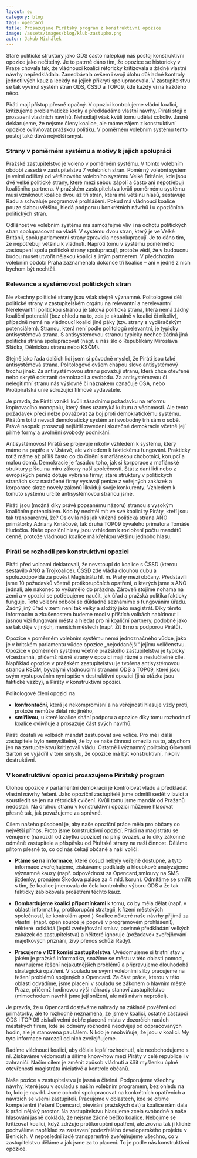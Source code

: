 ```yaml
---
layout: eu
category: blog
tags: opencard
title: Prosazujeme Pirátský program z konstruktivní opozice
image: /assets/images/blog/klub-zastupko.png
autor: Jakub Michálek
---
```


Staré politické struktury jako ODS často nálepkují náš postoj konstruktivní opozice
jako nečitelný. Je to patrně dáno tím, že opozice se historicky v Praze chovala tak,
že vládnoucí koalici rétoricky kritizovala a žádné vlastní návrhy nepředkládala.
Zanedbávala ovšem i svoji úlohu důkladné kontroly jednotlivých kauz a leckdy na
jejich přikrytí spolupracovala. V zastupitelstvu se tak vyvinul systém stran
ODS, ČSSD a TOP09, kde každý ví na každého něco. 

Piráti mají přístup přesně opačný. V opozici kontrolujeme vládní koalici, 
kritizujeme problamatické kroky a předkládáme vlastní návrhy. Piráti stojí
o prosazení vlastních návrhů. Nehodlají však kvůli tomu udělat cokoliv.
Jasně deklarujeme, že nejsme členy koalice, ale
máme zájem z konstruktivní opozice ovlivňovat pražskou politiku.
V poměrném volebním systému tento postoj také dává největší smysl.

### Strany v poměrném systému a motivy k jejich spolupráci

Pražské zastupitelstvo je voleno v poměrném systému. V tomto volebním období
zasedá v zastupitelstvu 7 volebních stran. Poměrný volební systém je velmi odlišný
od většinového volebního systému Velké Británie, kde jsou dvě velké politické strany, které mezi sebou zápolí
a často ani nepotřebují koaličního partnera. V pražském zastupitelstvu kvůli 
poměrnému systému musí vzniknout koalice dvou až tří stran, která má většinu
hlasů, sestavuje Radu a schvaluje programové prohlášení. Pokud má vládnoucí
koalice pouze slabou většinu, hledá podporu u konkrétních návrhů i 
u opozičních politických stran.

Odlišnost ve volebním systému má samozřejmě vliv i na ochotu politických stran
spolupracovat na vládě. V systému dvou stran, který je ve Velké Británii, spolu parlamentní strany 
zpravidla nespolupracují. Je to dáno tím, že nepotřebují většinu k vládnutí. 
Naproti tomu v systému poměrného zastoupení spolu politické strany 
spolupracují, protože vědí, že v budoucnu budou muset utvořit nějakou 
koalici s jiným partnerem. V předchozím volebním období Praha zaznamenala 
dokonce tři koalice – ani v jedné z nich bychom být nechtěli.

### Relevance a systémovost politických stran

Ne všechny politické strany jsou však stejně významné. 
Politologové dělí politické strany v zastupitelském orgánu na relevantní a
nerelevantní. Nerelevantní politickou stranou je taková politická strana, 
která nemá žádný koaliční potenciál (bez ohledu na to, zda je aktuálně
v koalici či nikoliv), případně nemá na vládnoucí koalici jiné páky (tzv.
strany s vyděračským potenciálem). Stranou, která není 
podle politologů relevantní, je typicky antisystémová strana. 
S antisystémovou stranou typicky nechce žádná jiná politická strana 
spolupracovat (např. u nás šlo o Republikány Miroslava Sládka, 
Dělnickou stranu nebo KSČM).

Stejně jako řada dalších lidí jsem si původně myslel, že Piráti jsou
také antisystémová strana. Politologové ovšem chápou slovo antisystémový trochu jinak.
Za antisystémovou stranu považují stranu, která chce otevřeně nebo skrytě 
odstranit demokracii a svobodu.
Za antisystémovou či nelegitimní stranu nás výslovně či náznakem označuje OSA, 
nebo Protipirátská unie sdružující filmové vydavatele. 

Je pravda, že Piráti 
vznikli kvůli zásadnímu požadavku na reformu kopírovacího 
monopolu, který dnes uzamyká kulturu a vědomosti.  Ale tento požadavek přeci 
nelze považovat za boj proti demokratickému systému. 
Pirátům totiž nevadí demokratický systém ani svobodný trh sám o sobě. 
Právě naopak: prosazují nejširší zavedení skutečné demokracie včetně její přímé
formy a uvolnění svobody podnikání. 

Antisystémovost Pirátů se projevuje nikoliv vzhledem k systému, který máme na
papíře a v Ústavě, ale vzhledem k faktickému fungování. Prakticky totiž máme
až příliš často co do činění s mafiánskou chobotnicí, korupcí a malou domů.
Demokracie je fasádou toho, jak si korporace a mafiánské struktury píšou na míru 
zákony naší společnosti. Stát z daní lidí nebo z evropských peněz dotuje 
vybrané firmy, staré struktury v politických stranách skrz nastrčené firmy 
vysávají peníze z veřejných zakázek a korporace skrze novely zákonů 
likvidují svoje konkurenty. Vzhledem k tomuto systému určitě antisystémovou 
stranou jsme.

Piráti jsou (možná díky právě popsanému názoru) stranou s vysokým koaličním potenciálem. 
Kdo by nechtěl mít ve své koalici ty Piráty, kteří jsou tak transparentní, že?
Oslovila nás jak vítězná politická strana ANO primátorky Adriany Krnáčové, tak
druhá TOP09 bývalého primátora Tomáše Hudečka. Naše opoziční hlasy jsou
vzhledem k rozložení počtu mandátů cenné, protože vládnoucí koalice má
křehkou většinu jednoho hlasu.

### Piráti se rozhodli pro konstruktivní opozici

Piráti před volbami deklarovali, že nevstoupí do koalice s ČSSD (kterou 
sestavilo ANO a Trojkoalice). ČSSD zde
vládla dlouhou dubu a spoluzodpovídá za pověst Magistrátu hl. m. 
Prahy mezi občany. Představili jsme 10 požadavků včetně protikorupčních opatření,
o kterých jsme s ANO jednali, ale nakonec to vyšumělo do prázdna. Zároveň
stojíme nohama na zemi a v opozici se potřebujeme naučit, jak úřad a pražská
politika fakticky funguje. Toto volební odbobí se důkladně seznámíme 
s fungováním úřadu. Žádný jiný úřad v zemi není tak velký a složitý jako magistrát. 
Díky těmto informacím a zkušenostem budeme moci v příštích volbách
nabídnout i jasnou vizi fungování města a hledat pro ni koaliční partnery,
podobně jako se tak děje v jiných, menších městech 
(např. Žít Brno s podporou Pirátů).

Opozice v poměrném volebním systému nemá jednoznačného vůdce, jako je
v britském parlamentu vůdce opozice „nejoddanější“ jejímu veličenstvu. 
Opozice v poměrném systému včetně pražského zastupitelstva je typicky vícestranná,
přičemž různé strany v opozici mají různé a neslučitelné cíle. Například 
opozice v pražském zastupitelstvu je tvořena antisystémovou stranou KSČM, 
bývalými vládnoucími stranami ODS a TOP09, které jsou svým vystupováním
nyní spíše v destruktivní opozici (jiná otázka jsou faktické vazby), 
a Piráty v konstruktivní opozici. 

Politologové člení opozici na 
* **konfrontační**, která je nekompromisní a na veřejnosti hlasuje 
  vždy proti, protože nemůže dělat nic jiného, 
* **smířlivou**, u které koalice shání podporu a opozice díky tomu rozhodnutí
  koalice ovlivňuje a prosazuje část svých návrhů.

Piráti dostali ve volbách
mandát zastupovat své voliče. Pro mě i další zastupitele bylo nemyslitelné,
že by se naše činnost omezila na to, abychom jen na zastupitelstvu kritizovali
vládu. Ostatně i významný politolog Giovanni Sartori se vyjádřil v tom smyslu, 
že opozice má být konstruktivní, nikoliv destruktivní. 

### V konstruktivní opozici prosazujeme Pirátský program
Úlohou opozice v parlamentní demokracii je kontrolovat vládu a předkládat 
vlastní návrhy řešení. Jako opoziční zastupitelé jsme odmítli sedět 
v lavici a soustředit se jen na rétorická cvičení. Kvůli tomu jsme mandát 
od Pražanů nedostali. Na druhou stranu v konstruktivní opozici můžeme hlasovat
přesně tak, jak považujeme za správné.
 
Cílem našeho působení je, aby naše opoziční práce měla pro občany co největší 
přínos. Proto jsme ​konstruktivní opozicí​. Práci na magistrátu se věnujeme 
(na rozdíl od zbytku opozice) na plný úvazek, a to díky zákonné odměně zastupitele a příspěvku od Pirátské 
strany na naši činnost. Děláme přitom přesně to, co od nás čekají občané a naši voliči: 
 
* **Ptáme se na informace**, které dosud nebyly veřejně dostupné, a tyto informace 
  zveřejňujeme​, získáváme podklady a hloubkově analyzujeme významné kauzy 
  (např. odpovědnost za Opencard, ​smlouvy na SMS jízdenky​, pronájem Škodova 
  paláce za 4 mld. korun). Odmítáme se smířit s tím, že koalice jmenovala do čela 
  kontrolního výboru ODS a že tak fakticky zablokovala prošetření těchto kauz. 

* **Bombardujeme koalici připomínkami** k tomu, co by měla dělat (např. v 
  oblasti informatiky, protikorupční strategii, k řízení městských společností, ke 
  kontrolám apod.) Koalice některé naše návrhy ​přijímá za vlastní ​
  (např. ​open source je poprvé v programovém prohlášení!​), některé ​
  odkládá (lepší zveřejňování smluv, povinné předkládání velkých zakázek do 
  zastupitelstva) a některé ​ignoruje (požadavek zveřejňování majetkových 
  přiznání, živý přenos schůzí Rady). 

* **Pracujeme v ICT komisi zastupitelstva**. Uvědomujeme si tristní stav v jakém
je pražská informatika, snažíme se městu v této oblasti pomoci, navrhujeme řešení 
nejakutnějších problémů a připravujeme dlouhodobá strategická opatření. 
V souladu se svými volebními sliby pracujeme na řešení problémů spojených s Opencard. 
Za část práce, kterou v této oblasti odvádíme, jsme placeni v souladu se zákonem 
o hlavním městě Praze, přičemž hodinovou výši náhrady stanoví zastupitelstvo 
(mimochodem navrhli jsme její snížení, ale náš návrh neprošel). 

Je pravda, že u Opencard dostáváme
náhrady na základě pověření od primátorky, ale to rozhodně neznamená, že jsme v koalici, 
ostatně zástupci ODS i TOP 09 získali velmi dobře placená místa v dozorčích radách městských
firem, kde se odměny rozhodně neodvíjejí od odpracovaných hodin, ale je stanovena paušálem. 
Nikdo je neobviňuje, že jsou v koalici. My tyto informace narozdíl od nich zveřejňujeme. 

Radíme vládnoucí koalici, aby dělala lepší rozhodnutí, ale neobchodujeme s ní.
Získáváme vědomosti a šíříme know-how mezi Piráty v celé republice i v zahraničí.
Naším cílem je změnit způsob vládnutí a šířit myšlenku úplné otevřenosti magistrátu
iniciativě a kontrole občanů. 

Naše pozice v zastupitelstvu je jasná a čitelná. Podporujeme všechny návrhy, které jsou 
v souladu s naším volebním programem, bez ohledu na to, kdo je navrhl. Jsme ochotni spolupracovat
na konkrétních opatřeních a návrzích se všemi zastupiteli. Pracujeme v oblastech, kde se cítíme kompetentní 
(řešení Opencard, otevírání pražských dat) a koalice nám dala k práci nějaký prostor. 
Na zastupitelstvu hlasujeme zcela svobodně a naše hlasování jasně dokládá, že nejsme žádné
béčko koalice. Nebojíme se kritizovat koalici, když zdržuje protikorupční opatření, ale zrovna tak 
ji klidně pochválíme například za zastavení podezřelého developerského projektu v Benicích. 
V neposlední řadě transparentně zveřejňujeme všechno, co v zastupitelstvu děláme a jak jsme za to placeni. 
To je podle nás konstruktivní opozice. 
